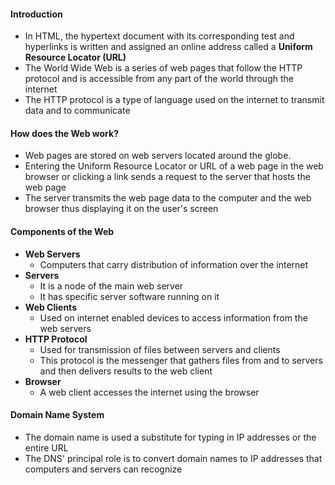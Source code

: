 #### Introduction 
* In HTML, the hypertext document with its corresponding test and hyperlinks is written and assigned an online address called a **Uniform Resource Locator (URL)**
* The World Wide Web is a series of web pages that follow the HTTP protocol and is accessible from any part of the world through the internet
* The HTTP protocol is a type of language used on the internet to transmit data and to communicate 

#### How does the Web work?
* Web pages are stored on web servers located around the globe.
* Entering the Uniform Resource Locator or URL of a web page in the web browser or clicking a link sends a request to the server that hosts the web page
* The server transmits the web page data to the computer and the web browser thus displaying it on the user's screen

#### Components of the Web
* **Web Servers**
	* Computers that carry distribution of information over the internet
* **Servers**
	* It is a node of the main web server
	* It has specific server software running on it
* **Web Clients**
	* Used on internet enabled devices to access information from the web servers
* **HTTP Protocol**
	* Used for transmission of files between servers and clients
	* This protocol is the messenger that gathers files from and to servers and then delivers results to the web client 
* **Browser**
	* A web client accesses the internet using the browser
#### Domain Name System
* The domain name is used a substitute for typing in IP addresses or the entire URL
* The DNS' principal role is to convert domain names to IP addresses that computers and servers can recognize  